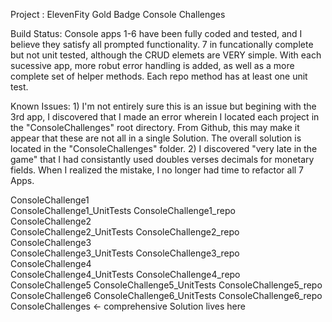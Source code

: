 Project : ElevenFity Gold Badge Console Challenges

Build Status: Console apps 1-6 have been fully coded and tested, and I believe they satisfy all prompted functionality. 7 in funcationally complete but not unit tested, although the CRUD elemets are VERY simple. With each sucessive app, more robut error handling is added, as well as a more complete set of helper methods. Each repo method has at least one unit test. 

Known Issues: 1) I'm not entirely sure this is an issue but begining with the 3rd app, I discovered that I made an error wherein I located each project in the "ConsoleChallenges" root directory. From Github, this may make it appear that these are not all in a single Solution. The overall solution is located in the "ConsoleChallenges" folder. 2) I discovered "very late in the game" that I had consistantly used doubles verses decimals for monetary fields. When I realized the mistake, I no longer had time to refactor all 7 Apps. 

ConsoleChallenge1  		
ConsoleChallenge1_UnitTests	
ConsoleChallenge1_repo		
ConsoleChallenge2		
ConsoleChallenge2_UnitTests	
ConsoleChallenge2_repo		
ConsoleChallenge3		
ConsoleChallenge3_UnitTests	
ConsoleChallenge3_repo		
ConsoleChallenge4		
ConsoleChallenge4_UnitTests	
ConsoleChallenge4_repo		
ConsoleChallenge5
ConsoleChallenge5_UnitTests
ConsoleChallenge5_repo
ConsoleChallenge6
ConsoleChallenge6_UnitTests
ConsoleChallenge6_repo
ConsoleChallenges           <- comprehensive Solution lives here

